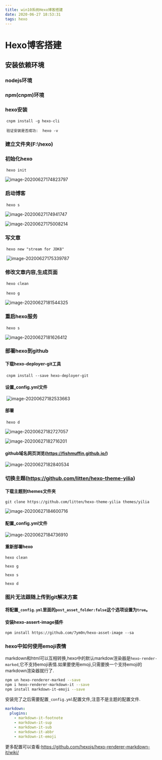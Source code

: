 ```yaml
---
title: win10系统Hexo博客搭建
date: 2020-06-27 18:53:31
tags: hexo
---
```




# Hexo博客搭建

## 安装依赖环境

### nodejs环境

### npm(cnpm)环境

### hexo安装

​	`cnpm install -g hexo-cli`

​	`验证安装是否成功:  hexo -v`

### 建立文件夹(F:\hexo)

### 初始化hexo

​	`hexo init`

![image-20200627174823797](win10_hexo_start_demo/image-20200627174823797.png)



### 启动博客

​	`hexo s`

![image-20200627174941747](win10_hexo_start_demo/image-20200627174941747.png)

![image-20200627175008214](win10_hexo_start_demo/image-20200627175008214.png)

### 写文章

​	`hexo new "stream for JDK8"`

​	![image-20200627175339787](win10_hexo_start_demo/image-20200627175339787.png)

### 修改文章内容,生成页面

​	`hexo clean`

​	`hexo g`

![image-20200627181544325](win10_hexo_start_demo/image-20200627181544325.png)

### 重启hexo服务

​	`hexo s`

![image-20200627181626412](win10_hexo_start_demo/image-20200627181626412.png)

### 部署hexo到github

#### 下载hexo-deployer-git工具

​		`cnpm install --save hexo-deployer-git`

#### 设置_config.yml文件

​	![image-20200627182533663](win10_hexo_start_demo/image-20200627182533663.png)

#### 部署

​	`hexo d`

![image-20200627182727057](win10_hexo_start_demo/image-20200627182727057.png)

![image-20200627182716201](win10_hexo_start_demo/image-20200627182716201.png)

#### github域名网页浏览(https://fishmuffin.github.io/)

![image-20200627182840534](win10_hexo_start_demo/image-20200627182840534.png)



### 切换主题(https://github.com/litten/hexo-theme-yilia)

#### 下载主题到themes文件夹

`git clone https://github.com/litten/hexo-theme-yilia themes/yilia`

![image-20200627184600716](win10_hexo_start_demo/image-20200627184600716.png)

#### 配置_config.yml文件

![image-20200627184736910](win10_hexo_start_demo/image-20200627184736910.png)

#### 重新部署hexo

`hexo clean`

`hexo g`

`hexo s`

`hexo d`

### 图片无法跟随上传到git解决方案

#### 将配置`_config.yml`里面的`post_asset_folder:false`这个选项设置为`true`。

#### 安装hexo-assert-image插件

`npm install https://github.com/7ym0n/hexo-asset-image --sa`



### hexo中如何使用emoji表情

markdown和html可以互相转换,hexo中的默认markdow渲染器是`hexo-render-marked`,它不支持emoji表情.如果要使用emoji,只需要换一个支持emoji的markdown渲染器就行了.

```bash
npm un hexo-renderer-marked --save
npm i hexo-renderer-markdown-it --save
npm install markdown-it-emoji --save
```

安装完了之后需要配置`_config.yml`配置文件,注意不是主题的配置文件.

```yml
markdown:
  plugins:
    - markdown-it-footnote
    - markdown-it-sup
    - markdown-it-sub
    - markdown-it-abbr
    - markdown-it-emoji
```

更多配置可以查看:https://github.com/hexojs/hexo-renderer-markdown-it/wiki/

















